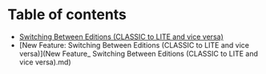 # Table of contents

* [Switching Between Editions (CLASSIC to LITE and vice versa)](README.md)
* [New Feature: Switching Between Editions (CLASSIC to LITE and vice versa)](New Feature_ Switching Between Editions (CLASSIC to LITE and vice versa).md)
